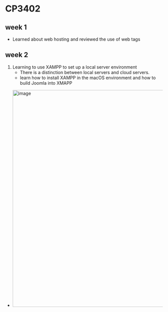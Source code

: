 #     CP3402

##    week 1
- Learned about web hosting and reviewed the use of web tags

##    week 2
1. Learning to use XAMPP to set up a local server environment
    - There is a distinction between local servers and cloud servers.
    - learn how to install XAMPP in the macOS environment and how to build Joomla into XMAPP
- <img width="693" alt="image" src="https://github.com/lpeipei/CP3402-weekly-learning-journa/assets/29273704/dadf18b4-b8e5-4055-994b-0317404d9d66">

